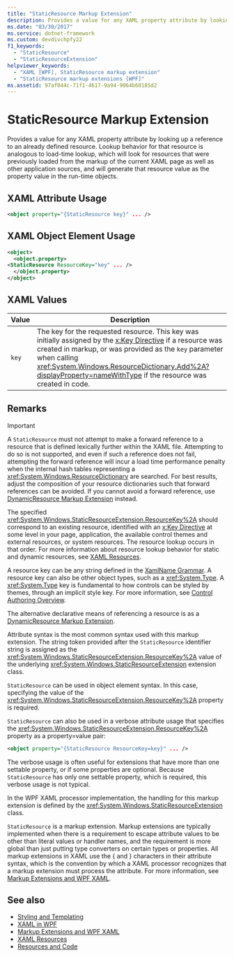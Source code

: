 ```yaml
---
title: "StaticResource Markup Extension"
description: Provides a value for any XAML property attribute by looking up a reference to an already defined resource.
ms.date: "03/30/2017"
ms.service: dotnet-framework
ms.custom: devdivchpfy22
f1_keywords: 
  - "StaticResource"
  - "StaticResourceExtension"
helpviewer_keywords: 
  - "XAML [WPF], StaticResource markup extension"
  - "StaticResource markup extensions [WPF]"
ms.assetid: 97af044c-71f1-4617-9a94-9064b68185d2
---
```

# StaticResource Markup Extension

Provides a value for any XAML property attribute by looking up a reference to an already defined resource. Lookup behavior for that resource is analogous to load-time lookup, which will look for resources that were previously loaded from the markup of the current XAML page as well as other application sources, and will generate that resource value as the property value in the run-time objects.

## XAML Attribute Usage

```xml
<object property="{StaticResource key}" ... />
```

## XAML Object Element Usage

```xml
<object>
  <object.property>
<StaticResource ResourceKey="key" ... />
  </object.property>
</object>
```

## XAML Values

| Value | Description |
|-------|-------------|
|`key`|The key for the requested resource. This key was initially assigned by the [x:Key Directive](../../xaml-services/xkey-directive.md) if a resource was created in markup, or was provided as the `key` parameter when calling <xref:System.Windows.ResourceDictionary.Add%2A?displayProperty=nameWithType> if the resource was created in code.|

## Remarks

> [!IMPORTANT]
> A `StaticResource` must not attempt to make a forward reference to a resource that is defined lexically further within the XAML file. Attempting to do so is not supported, and even if such a reference does not fail, attempting the forward reference will incur a load time performance penalty when the internal hash tables representing a <xref:System.Windows.ResourceDictionary> are searched. For best results, adjust the composition of your resource dictionaries such that forward references can be avoided. If you cannot avoid a forward reference, use [DynamicResource Markup Extension](dynamicresource-markup-extension.md) instead.

The specified <xref:System.Windows.StaticResourceExtension.ResourceKey%2A> should correspond to an existing resource, identified with an [x:Key Directive](../../xaml-services/xkey-directive.md) at some level in your page, application, the available control themes and external resources, or system resources. The resource lookup occurs in that order. For more information about resource lookup behavior for static and dynamic resources, see [XAML Resources](../systems/xaml-resources-overview.md).

A resource key can be any string defined in the [XamlName Grammar](../../xaml-services/xamlname-grammar.md). A resource key can also be other object types, such as a <xref:System.Type>. A <xref:System.Type> key is fundamental to how controls can be styled by themes, through an implicit style key. For more information, see [Control Authoring Overview](../controls/control-authoring-overview.md).

The alternative declarative means of referencing a resource is as a [DynamicResource Markup Extension](dynamicresource-markup-extension.md).

Attribute syntax is the most common syntax used with this markup extension. The string token provided after the `StaticResource` identifier string is assigned as the <xref:System.Windows.StaticResourceExtension.ResourceKey%2A> value of the underlying <xref:System.Windows.StaticResourceExtension> extension class.

`StaticResource` can be used in object element syntax. In this case, specifying the value of the <xref:System.Windows.StaticResourceExtension.ResourceKey%2A> property is required.

`StaticResource` can also be used in a verbose attribute usage that specifies the <xref:System.Windows.StaticResourceExtension.ResourceKey%2A> property as a property=value pair:

```xml
<object property="{StaticResource ResourceKey=key}" ... />
```

The verbose usage is often useful for extensions that have more than one settable property, or if some properties are optional. Because `StaticResource` has only one settable property, which is required, this verbose usage is not typical.

In the WPF XAML processor implementation, the handling for this markup extension is defined by the <xref:System.Windows.StaticResourceExtension> class.

`StaticResource` is a markup extension. Markup extensions are typically implemented when there is a requirement to escape attribute values to be other than literal values or handler names, and the requirement is more global than just putting type converters on certain types or properties. All markup extensions in XAML use the { and } characters in their attribute syntax, which is the convention by which a XAML processor recognizes that a markup extension must process the attribute. For more information, see [Markup Extensions and WPF XAML](markup-extensions-and-wpf-xaml.md).

## See also

- [Styling and Templating](../controls/styles-templates-overview.md)
- [XAML in WPF](../xaml/index.md)
- [Markup Extensions and WPF XAML](markup-extensions-and-wpf-xaml.md)
- [XAML Resources](../systems/xaml-resources-overview.md)
- [Resources and Code](../systems/xaml-resources-and-code.md)
